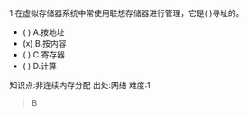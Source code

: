 1
在虚拟存储器系统中常使用联想存储器进行管理，它是( )寻址的。
- ( ) A.按地址
- (x) B.按内容
- ( ) C.寄存器
- ( ) D.计算

知识点:非连续内存分配
出处:网络
难度:1
> B
